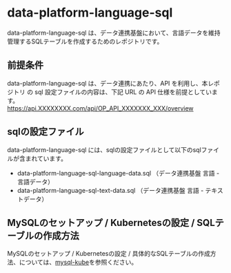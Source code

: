 # data-platform-language-sql
data-platform-language-sql は、データ連携基盤において、言語データを維持管理するSQLテーブルを作成するためのレポジトリです。  

## 前提条件  
data-platform-language-sql は、データ連携にあたり、API を利用し、本レポジトリ の sql 設定ファイルの内容は、下記 URL の API 仕様を前提としています。  
https://api.XXXXXXXX.com/api/OP_API_XXXXXXX_XXX/overview  

## sqlの設定ファイル
data-platform-language-sql には、sqlの設定ファイルとして以下のsqlファイルが含まれています。  

* data-platform-language-sql-language-data.sql （データ連携基盤 言語 - 言語データ）
* data-platform-language-sql-text-data.sql （データ連携基盤 言語 - テキストデータ）

## MySQLのセットアップ / Kubernetesの設定 / SQLテーブルの作成方法
MySQLのセットアップ / Kubernetesの設定 / 具体的なSQLテーブルの作成方法、については、[mysql-kube](https://github.com/latonaio/mysql-kube)を参照ください。